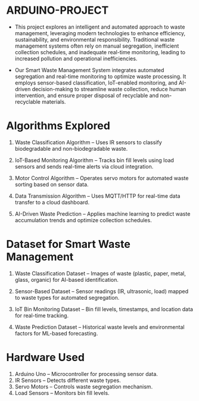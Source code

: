 # ARDUINO-PROJECT
* This project explores an intelligent and automated approach to waste management, leveraging modern technologies to enhance efficiency, sustainability, and environmental responsibility. Traditional waste management systems often rely on manual segregation, inefficient collection schedules, and inadequate real-time monitoring, leading to increased pollution and operational inefficiencies.

* Our Smart Waste Management System integrates automated segregation and real-time monitoring to optimize waste processing. It employs sensor-based classification, IoT-enabled monitoring, and AI-driven decision-making to streamline waste collection, reduce human intervention, and ensure proper disposal of recyclable and non-recyclable materials.

# **Algorithms Explored**

1. Waste Classification Algorithm – Uses IR sensors to classify biodegradable and non-biodegradable waste.

2. IoT-Based Monitoring Algorithm – Tracks bin fill levels using load sensors and sends real-time alerts via cloud integration.

3. Motor Control Algorithm – Operates servo motors for automated waste sorting based on sensor data.

4. Data Transmission Algorithm – Uses MQTT/HTTP for real-time data transfer to a cloud dashboard.

5. AI-Driven Waste Prediction – Applies machine learning to predict waste accumulation trends and optimize collection schedules.

# **Dataset for Smart Waste Management**

1. Waste Classification Dataset – Images of waste (plastic, paper, metal, glass, organic) for AI-based identification.

2. Sensor-Based Dataset – Sensor readings (IR, ultrasonic, load) mapped to waste types for automated segregation.

3. IoT Bin Monitoring Dataset – Bin fill levels, timestamps, and location data for real-time tracking.

4. Waste Prediction Dataset – Historical waste levels and environmental factors for ML-based forecasting.

# **Hardware Used**

1. Arduino Uno – Microcontroller for processing sensor data.
2. IR Sensors – Detects different waste types.
3. Servo Motors – Controls waste segregation mechanism.
4. Load Sensors – Monitors bin fill levels.
